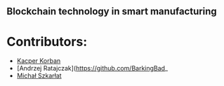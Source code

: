 ## Blockchain technology in smart manufacturing

# Contributors:
* [Kacper Korban](https://github.com/KacperFKorban)
* [Andrzej Ratajczak](https://github.com/BarkingBad_
* [Michał Szkarłat](https://github.com/mikiisz)

